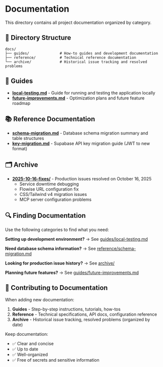 # Documentation

This directory contains all project documentation organized by category.

## 📁 Directory Structure

```
docs/
├── guides/              # How-to guides and development documentation
├── reference/           # Technical reference documentation
└── archive/             # Historical issue tracking and resolved problems
```

## 📖 Guides

- **[local-testing.md](guides/local-testing.md)** - Guide for running and testing the application locally
- **[future-improvements.md](guides/future-improvements.md)** - Optimization plans and future feature roadmap

## 📚 Reference Documentation

- **[schema-migration.md](reference/schema-migration.md)** - Database schema migration summary and table structures
- **[key-migration.md](reference/key-migration.md)** - Supabase API key migration guide (JWT to new format)

## 🗂️ Archive

- **[2025-10-16-fixes/](archive/2025-10-16-fixes/)** - Production issues resolved on October 16, 2025
  - Service downtime debugging
  - Flowise URL configuration fix
  - CSS/Tailwind v4 migration issues
  - MCP server configuration problems

## 🔍 Finding Documentation

Use the following categories to find what you need:

**Setting up development environment?**
→ See [guides/local-testing.md](guides/local-testing.md)

**Need database schema information?**
→ See [reference/schema-migration.md](reference/schema-migration.md)

**Looking for production issue history?**
→ See [archive/](archive/)

**Planning future features?**
→ See [guides/future-improvements.md](guides/future-improvements.md)

## 📝 Contributing to Documentation

When adding new documentation:

1. **Guides** - Step-by-step instructions, tutorials, how-tos
2. **Reference** - Technical specifications, API docs, configuration reference
3. **Archive** - Historical issue tracking, resolved problems (organized by date)

Keep documentation:
- ✅ Clear and concise
- ✅ Up to date
- ✅ Well-organized
- ✅ Free of secrets and sensitive information
